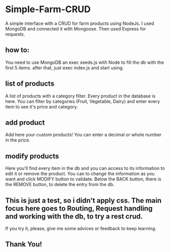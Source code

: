 # Simple-Farm-CRUD
A simple interface with a CRUD for farm products using NodeJs.
I used MongoDB and connected it with Mongoose. Then used Express for requests.



## how to:
You need to use MongoDB an exec seeds.js with Node to fill the db with the first 5 items.
after that, just exec index.js and start using.





## list of products
A list of products with a category filter. Every product in the database is here.
You can filter by categories (Fruit, Vegetable, Dairy) and enter every item to see it's price and category.

## add product
Add here your custom products! You can enter a decimal or whole number in the price.

## modify products
Here you'll find every item in the db and you can access to its information to edit it or remove the product.
You can to change the information as you want and click MODIFY button to validate.
Below the BACK button, there is the REMOVE button, to delete the entry from the db.




## This is just a test, so i didn't apply css. The main focus here goes to Routing, Request handling and working with the db, to try a rest crud.

If you try it, please, give me some advices or feedback to keep learning. 
## Thank You!
